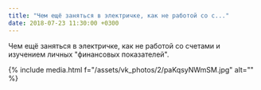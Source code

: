 ```yaml
---
title: "Чем ещё заняться в электричке, как не работой со с..."
date: 2018-07-23 11:30:00 +0300
---
```


Чем ещё заняться в электричке, как не работой со счетами и изучением личных "финансовых показателей".

{% include media.html f="/assets/vk_photos/2/paKqsyNWmSM.jpg" alt="" %}
